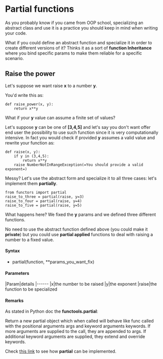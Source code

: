 # Partial functions


As you probably know if you came from OOP school, specializing an abstract class and use it is a practice you should keep in mind when writing your code.

What if you could define an abstract function and specialize it in order to create different versions of it? Thinks it as a sort of **function Inheritance** where you bind specific params to make them reliable for a specific scenario.



## Raise the power


Let's suppose we want raise **x** to a number **y**.

You'd write this as:

```
def raise_power(x, y):
    return x**y

```

What if your **y** value can assume a finite set of values?

Let's suppose **y** can be one of **[3,4,5]** and let's say you don't want offer end user the possibility to use such function since it is very computationally intensive. In fact you would check if provided **y** assumes a valid value and rewrite your function as:

```
def raise(x, y):
    if y in (3,4,5):
        return x**y
    raise NumberNotInRangeException(=You should provide a valid exponent=)

```

Messy?
Let's use the abstract form and specialize it to all three cases: let's implement them **partially**.

```
from functors import partial
raise_to_three = partial(raise, y=3)
raise_to_four = partial(raise, y=4)
raise_to_five = partial(raise, y=5)

```

What happens here?
We fixed the **y** params and we defined three different functions.

No need to use the abstract function defined above (you could make it **private**) but you could use **partial applied** functions to deal with raising a number to a fixed value.



#### Syntax


- partial(function, **params_you_want_fix)



#### Parameters


|Param|details
|------
|x|the number to be raised
|y|the exponent
|raise|the function to be specialized



#### Remarks


As stated in Python doc the **functools.partial**:

> 
Return a new partial object which when called will behave like func called with the positional arguments args and keyword arguments keywords. If more arguments are supplied to the call, they are appended to args. If additional keyword arguments are supplied, they extend and override keywords.


Check [this link](https://docs.python.org/2/library/functools.html) to see how **partial** can be implemented.

